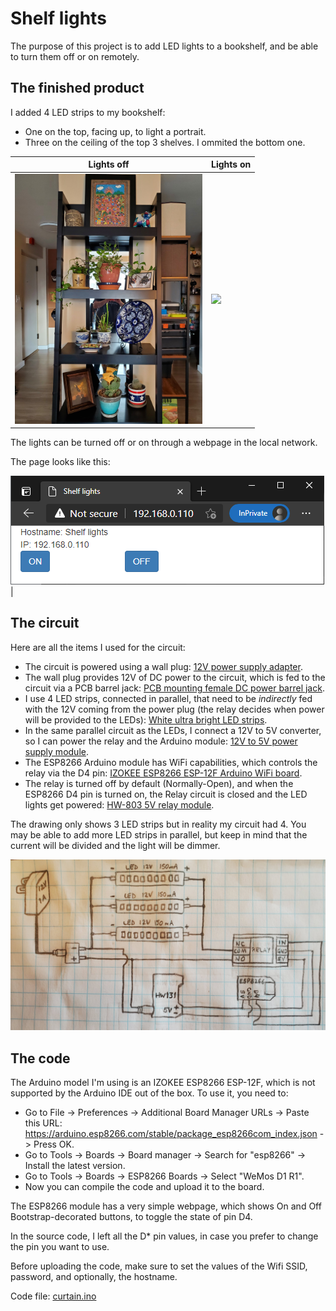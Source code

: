 # Shelf lights

The purpose of this project is to add LED lights to a bookshelf, and be able to turn them off or on remotely.

## The finished product

I added 4 LED strips to my bookshelf:

- One on the top, facing up, to light a portrait.
- Three on the ceiling of the top 3 shelves. I ommited the bottom one.

| Lights off | Lights on |
|-|-|
|<img src="off.jpg" width="300" />|<img src="on.jpg" width="300" />|

The lights can be turned off or on through a webpage in the local network.

The page looks like this:

![Webpage](webpage.png) |

## The circuit

Here are all the items I used for the circuit:

- The circuit is powered using a wall plug: [12V power supply adapter](https://smile.amazon.com/gp/product/B00FEOB4EI/ref=ppx_yo_dt_b_search_asin_title?ie=UTF8&psc=1). 
- The wall plug provides 12V of DC power to the circuit, which is fed to the circuit via a PCB barrel jack: [PCB mounting female DC power barrel jack](https://smile.amazon.com/gp/product/B074LK7G86/ref=ppx_yo_dt_b_search_asin_image?ie=UTF8&psc=1).
- I use 4 LED strips, connected in parallel, that need to be _indirectly_ fed with the 12V coming from the power plug (the relay decides when power will be provided to the LEDs): [White ultra bright LED strips](https://vetco.net/products/white-12v-cob-led-strip-with-adhesive-2-pack/vetcob1).
- In the same parallel circuit as the LEDs, I connect a 12V to 5V converter, so I can power the relay and the Arduino module: [12V to 5V power supply module](https://smile.amazon.com/gp/product/B00HJ6AE72/ref=ppx_yo_dt_b_asin_title_o03_s01?ie=UTF8&psc=1).
- The ESP8266 Arduino module has WiFi capabilities, which controls the relay via the D4 pin: [IZOKEE ESP8266 ESP-12F Arduino WiFi board](https://smile.amazon.com/gp/product/B076F52NQD/ref=ppx_yo_dt_b_search_asin_title?ie=UTF8&psc=1).
- The relay is turned off by default (Normally-Open), and when the ESP8266 D4 pin is turned on, the Relay circuit is closed and the LED lights get powered: [HW-803 5V relay module](https://www.aliexpress.com/i/33044828528.html).


The drawing only shows 3 LED strips but in reality my circuit had 4. You may be able to add more LED strips in parallel, but keep in mind that the current will be divided and the light will be dimmer.

<img src="diagram.jpg" width="800" />

## The code

The Arduino model I'm using is an IZOKEE ESP8266 ESP-12F, which is not supported by the Arduino IDE out of the box. To use it, you need to:

- Go to File -> Preferences -> Additional Board Manager URLs -> Paste this URL: https://arduino.esp8266.com/stable/package_esp8266com_index.json -> Press OK.
- Go to Tools -> Boards -> Board manager -> Search for "esp8266" -> Install the latest version.
- Go to Tools -> Boards -> ESP8266 Boards -> Select "WeMos D1 R1".
- Now you can compile the code and upload it to the board.

The ESP8266 module has a very simple webpage, which shows On and Off Bootstrap-decorated buttons, to toggle the state of pin D4.

In the source code, I left all the D* pin values, in case you prefer to change the pin you want to use.

Before uploading the code, make sure to set the values of the Wifi SSID, password, and optionally, the hostname.

Code file: [curtain.ino](curtain.ino)